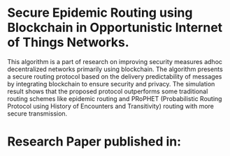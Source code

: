 # Secure Epidemic Routing using Blockchain in Opportunistic Internet of Things Networks.
This algorithm is a part of research on improving security measures adhoc decentralized networks primarily using blockchain. The algorithm presents a secure routing protocol based on the delivery predictability of messages by integrating blockchain to ensure security and privacy. The simulation result shows that
the proposed protocol outperforms some traditional routing
schemes like epidemic routing and PRoPHET (Probabilistic
Routing Protocol using History of Encounters and Transitivity)
routing with more secure transmission.
# Research Paper published in:
